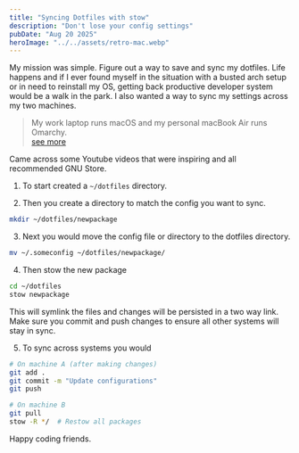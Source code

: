 ```yaml
---
title: "Syncing Dotfiles with stow"
description: "Don't lose your config settings"
pubDate: "Aug 20 2025"
heroImage: "../../assets/retro-mac.webp"
---
```


My mission was simple. Figure out a way to save and sync my dotfiles. Life happens and if I ever found myself in the situation with a busted arch setup or in need to reinstall my OS, getting back productive developer system would be a walk in the park. I also wanted a way to sync my settings across my two machines. 

> My work laptop runs macOS and my personal macBook Air runs Omarchy.<br/>
> [see more](/uses) 

Came across some Youtube videos that were inspiring and all recommended GNU Store.

1. To start created a `~/dotfiles` directory.

2. Then you create a directory to match the config you want to sync.

```bash
mkdir ~/dotfiles/newpackage
```

3. Next you would move the config file or directory to the dotfiles directory.

```bash
mv ~/.someconfig ~/dotfiles/newpackage/
```

4. Then stow the new package

```bash
cd ~/dotfiles
stow newpackage
```

This will symlink the files and changes will be persisted in a two way link. Make sure you commit and push changes to ensure all other systems will stay in sync.

5. To sync across systems you would

```bash
# On machine A (after making changes)
git add .
git commit -m "Update configurations"
git push

# On machine B
git pull
stow -R */  # Restow all packages
```

Happy coding friends.
